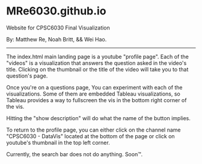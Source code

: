 # MRe6030.github.io
Website for CPSC6030 Final Visualization

By: Matthew Re, Noah Britt, && Wei Hao.

--------------------------------------------------------------------

The index.html main landing page is a youtube "profile page". Each of the "videos" is a visualization that answers the question asked in the video's title. Clicking on the thumbnail or the title of the video will take you to that question's page.

Once you're on a questions page, You can experiment with each of the visualizations. Some of them are embedded Tableau visualizations, so Tableau provides a way to fullscreen the vis in the bottom right corner of the vis.

Hitting the "show description" will do what the name of the button implies.

To return to the profile page, you can either click on the channel name "CPSC6030 - DataVis" located at the bottom of the page or click on youtube's thumbnail in the top left corner.

Currently, the search bar does not do anything. Soon™.
